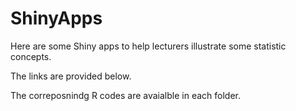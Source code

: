 # ShinyApps

Here are some Shiny apps to help lecturers illustrate some statistic concepts.

The links are provided below.


The correposnindg R codes are avaialble in each folder.